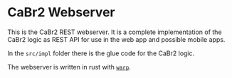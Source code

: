 # CaBr2 Webserver

This is the CaBr2 REST webserver.
It is a complete implementation of the CaBr2 logic as REST API for use in the web app and possible mobile apps.

In the `src/impl` folder there is the glue code for the CaBr2 logic.

The webserver is written in rust with [`warp`](https://lib.rs/crates/warp).
